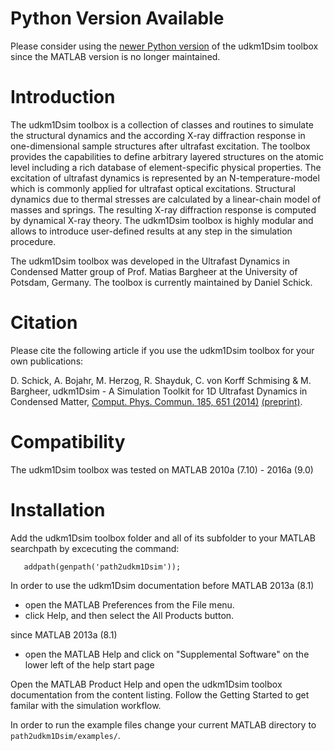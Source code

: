 # Python Version Available

Please consider using the
[newer Python version](https://github.com/dschick/udkm1Dsim)
of the udkm1Dsim toolbox since the MATLAB version is no longer
maintained.

# Introduction

The udkm1Dsim toolbox is a collection of classes and routines 
to simulate the structural dynamics and the according X-ray 
diffraction response in one-dimensional sample structures after 
ultrafast excitation. 
The toolbox provides the capabilities to define arbitrary layered 
structures on the atomic level including a rich database of 
element-specific physical properties. 
The excitation of ultrafast dynamics is represented by an 
N-temperature-model which is commonly applied for ultrafast 
optical excitations. 
Structural dynamics due to thermal stresses are calculated by 
a linear-chain model of masses and springs. 
The resulting X-ray diffraction response is computed by dynamical 
X-ray theory. 
The udkm1Dsim toolbox is highly modular and allows to introduce 
user-defined results at any step in the simulation procedure.

The udkm1Dsim toolbox was developed in the Ultrafast Dynamics 
in Condensed Matter group of Prof. Matias Bargheer at the 
University of Potsdam, Germany. 
The toolbox is currently maintained by Daniel Schick.

# Citation

Please cite the following article if you use the udkm1Dsim toolbox for your own publications:

D. Schick, A. Bojahr, M. Herzog, R. Shayduk, C. von Korff Schmising & M. Bargheer,
udkm1Dsim - A Simulation Toolkit for 1D Ultrafast Dynamics in Condensed Matter,
[Comput. Phys. Commun. 185, 651 (2014)](http://doi.org/10.1016/j.cpc.2013.10.009) 
[(preprint)](http://www.udkm.physik.uni-potsdam.de/medien/udkm1Dsim/udkm1DsimManuscriptPrePrint.pdf).

# Compatibility

The udkm1Dsim toolbox was tested on MATLAB 2010a (7.10) - 2016a (9.0)

# Installation

Add the udkm1Dsim toolbox folder and all of its 
subfolder to your MATLAB searchpath by excecuting 
the command:

```
   addpath(genpath('path2udkm1Dsim'));
```
   
In order to use the udkm1Dsim documentation
before MATLAB 2013a (8.1) 
- open the MATLAB Preferences from the File menu. 
- click Help, and then select the All Products button.

since MATLAB 2013a (8.1)
- open the MATLAB Help and click on "Supplemental Software" on the lower 
  left of the help start page

Open the MATLAB Product Help and open the udkm1Dsim
toolbox documentation from the content listing.
Follow the Getting Started to get familar with the 
simulation workflow.

In order to run the example files change your current 
MATLAB directory to `path2udkm1Dsim/examples/`.
